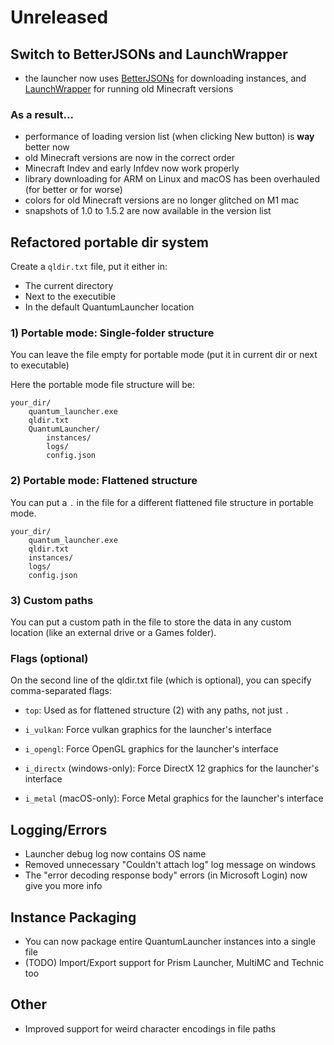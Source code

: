 # Unreleased

## Switch to BetterJSONs and LaunchWrapper
- the launcher now uses [BetterJSONs](https://github.com/MCPHackers/BetterJSONs/)
  for downloading instances, and [LaunchWrapper](https://github.com/MCPHackers/LaunchWrapper)
  for running old Minecraft versions
### As a result...
- performance of loading version list (when clicking New button)
  is **way** better now
- old Minecraft versions are now in the correct order
- Minecraft Indev and early Infdev now work properly
- library downloading for ARM on Linux and macOS has been overhauled
  (for better or for worse)
- colors for old Minecraft versions are no longer glitched on M1 mac
- snapshots of 1.0 to 1.5.2 are now available in the version list

## Refactored portable dir system
Create a `qldir.txt` file, put it either in:
- The current directory
- Next to the executible
- In the default QuantumLauncher location

### 1) Portable mode: Single-folder structure
You can leave the file empty for portable mode
(put it in current dir or next to executable)

Here the portable mode file structure will be:
```
your_dir/
    quantum_launcher.exe
    qldir.txt
    QuantumLauncher/
        instances/
        logs/
        config.json
```

### 2) Portable mode: Flattened structure
You can put a `.` in the file for a different
flattened file structure in portable mode.

```
your_dir/
    quantum_launcher.exe
    qldir.txt
    instances/
    logs/
    config.json
```

### 3) Custom paths
You can put a custom path in the file
to store the data in any custom location
(like an external drive or a Games folder).

### Flags (optional)
On the second line of the qldir.txt file
(which is optional), you can specify comma-separated
flags:

- `top`: Used as for flattened structure (2)
  with any paths, not just `.`

- `i_vulkan`: Force vulkan graphics for the
  launcher's interface
- `i_opengl`: Force OpenGL graphics for the
  launcher's interface
- `i_directx` (windows-only): Force DirectX 12
  graphics for the launcher's interface
- `i_metal` (macOS-only): Force Metal graphics
  for the launcher's interface

## Logging/Errors
- Launcher debug log now contains OS name
- Removed unnecessary "Couldn't attach log" log message on windows
- The "error decoding response body" errors (in Microsoft Login) now give you more info

## Instance Packaging
- You can now package entire QuantumLauncher instances into a single file
- (TODO) Import/Export support for Prism Launcher, MultiMC and Technic too

## Other
- Improved support for weird character encodings in file paths
